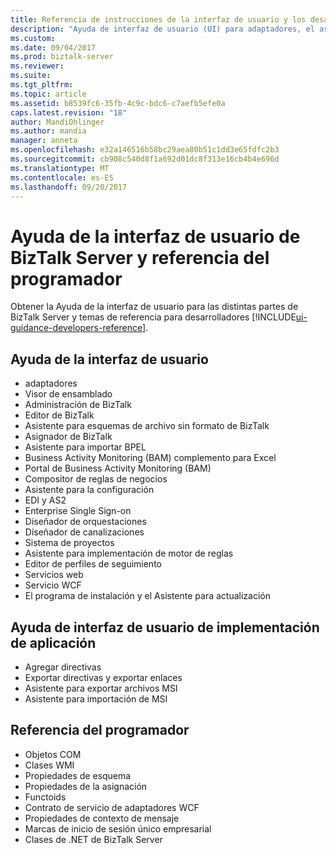 ```yaml
---
title: Referencia de instrucciones de la interfaz de usuario y los desarrolladores | Documentos de Microsoft
description: "Ayuda de interfaz de usuario (UI) para adaptadores, el asignador de BizTalk, orquestación diseñador, regla motor Asistente para implementación, Asistente de publicación de servicios Web y más en BizTalk Server"
ms.custom: 
ms.date: 09/04/2017
ms.prod: biztalk-server
ms.reviewer: 
ms.suite: 
ms.tgt_pltfrm: 
ms.topic: article
ms.assetid: b8539fc6-35fb-4c9c-bdc6-c7aefb5efe0a
caps.latest.revision: "18"
author: MandiOhlinger
ms.author: mandia
manager: anneta
ms.openlocfilehash: e32a146516b58bc29aea80b51c1dd3e65fdfc2b3
ms.sourcegitcommit: cb908c540d8f1a692d01dc8f313e16cb4b4e696d
ms.translationtype: MT
ms.contentlocale: es-ES
ms.lasthandoff: 09/20/2017
---
```

# <a name="biztalk-server-ui-help--developers-reference"></a>Ayuda de la interfaz de usuario de BizTalk Server y referencia del programador

Obtener la Ayuda de la interfaz de usuario para las distintas partes de BizTalk Server y temas de referencia para desarrolladores [!INCLUDE[ui-guidance-developers-reference](../includes/ui-guidance-developers-reference.md)]. 

## <a name="ui-help"></a>Ayuda de la interfaz de usuario

* adaptadores
* Visor de ensamblado
* Administración de BizTalk
* Editor de BizTalk
* Asistente para esquemas de archivo sin formato de BizTalk
* Asignador de BizTalk
* Asistente para importar BPEL
* Business Activity Monitoring (BAM) complemento para Excel
* Portal de Business Activity Monitoring (BAM)
* Compositor de reglas de negocios
* Asistente para la configuración
* EDI y AS2
* Enterprise Single Sign-on
* Diseñador de orquestaciones
* Diseñador de canalizaciones
* Sistema de proyectos
* Asistente para implementación de motor de reglas
* Editor de perfiles de seguimiento
* Servicios web
* Servicio WCF
* El programa de instalación y el Asistente para actualización

## <a name="application-deployment-ui-help"></a>Ayuda de interfaz de usuario de implementación de aplicación

* Agregar directivas
* Exportar directivas y exportar enlaces
* Asistente para exportar archivos MSI
* Asistente para importación de MSI


## <a name="developers-reference"></a>Referencia del programador
  
* Objetos COM
* Clases WMI
* Propiedades de esquema
* Propiedades de la asignación
* Functoids
* Contrato de servicio de adaptadores WCF 
* Propiedades de contexto de mensaje
* Marcas de inicio de sesión único empresarial
* Clases de .NET de BizTalk Server